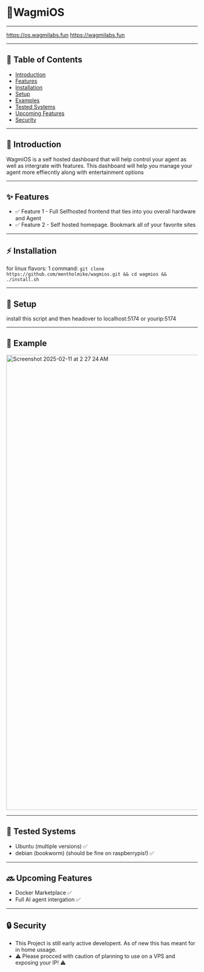# 💾WagmiOS

---

https://os.wagmilabs.fun
https://wagmilabs.fun

---


## 📌 Table of Contents
- [Introduction](#introduction)
- [Features](#features)
- [Installation](#installation)
- [Setup](#usage)
- [Examples](#examples)
- [Tested Systems](#tests)
- [Upcoming Features](#upcoming)
- [Security](#security)




---

## 📖 Introduction

WagmiOS is a self hosted dashboard that will help control your agent as well as intergrate with features. This dashboard will help you manage your agent more effiecntly along with entertainment options

---

## ✨ Features

- ✅ Feature 1 - Full Selfhosted frontend that ties into you overall hardware and Agent 
- ✅ Feature 2 - Self hosted homepage. Bookmark all of your favorite sites
---

## ⚡ Installation
for linux flavors: 1 command: `git clone https://github.com/mentholmike/wagmios.git && cd wagmios && ./install.sh`


---

## 🔧 **Setup**
install this script and then headover to localhost:5174 or yourip:5174


---


## 🐧 **Example**


<img width="1197" alt="Screenshot 2025-02-11 at 2 27 24 AM" src="https://github.com/user-attachments/assets/63927dc3-2443-4f25-bdfb-dd57b3c099fa" />

---

## 💾 **Tested Systems**
-  Ubuntu (multiple versions) ✅
-  debian (bookworm) (should be fine on raspberrypis!) ✅


---

## 🔜 **Upcoming Features**
-  Docker Marketplace ✅
- Full AI agent intergation ✅



---

## 🔒 **Security**
- This Project is still early active developent. As of new this has meant for in home ussage.
-  ⚠️ Please procced with caution of planning to use on a VPS and exposing your IP! ⚠️

